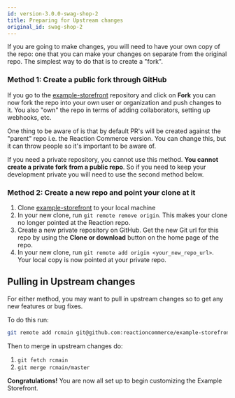 ```yaml
---
id: version-3.0.0-swag-shop-2
title: Preparing for Upstream changes
original_id: swag-shop-2
---
```


If you are going to make changes, you will need to have your own copy of the repo: one that you can make your changes on separate from the original repo. The simplest way to do that is to create a "fork".

### Method 1: Create a public fork through GitHub

If you go to the [example-storefront](https://github.com/reactioncommerce/example-storefront) repository and click on **Fork** you can now fork the repo into your own user or organization and push changes to it. You also "own" the repo in terms of adding collaborators, setting up webhooks, etc. 

One thing to be aware of is that by default PR's will be created against the "parent" repo i.e. the Reaction Commerce version. You can change this, but it can throw people so it's important to be aware of.

If you need a private repository, you cannot use this method. **You cannot create a private fork from a public repo**. So if you need to keep your development private you will need to use the second method below.

### Method 2: Create a new repo and point your clone at it

1. Clone [example-storefront](https://github.com/reactioncommerce/example-storefront) to your local machine
2. In your new clone, run `git remote remove origin`. This makes your clone no longer pointed at the Reaction repo.
3. Create a new private repository on GitHub. Get the new Git url for this repo by using the **Clone or download** button on the home page of the repo.
4. In your new clone, run `git remote add origin <your_new_repo_url>`. Your local copy is now pointed at your private repo.

## Pulling in Upstream changes

For either method, you may want to pull in upstream changes so to get any new features or bug fixes. 

To do this run:

```sh
git remote add rcmain git@github.com:reactioncommerce/example-storefront.git
```

Then to merge in upstream changes do:

1. `git fetch rcmain`
1. `git merge rcmain/master`

**Congratulations!** You are now all set up to begin customizing the Example Storefront.
